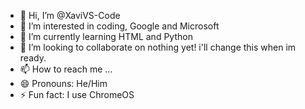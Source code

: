 - 👋 Hi, I’m @XaviVS-Code
- 👀 I’m interested in coding, Google and Microsoft
- 🌱 I’m currently learning HTML and Python
- 💞️ I’m looking to collaborate on nothing yet! i'll change this when im ready.
- 📫 How to reach me ...
- 😄 Pronouns: He/Him
- ⚡ Fun fact: I use ChromeOS

<!---
XaviVS-Code/XaviVS-Code is a ✨ special ✨ repository because its `README.md` (this file) appears on your GitHub profile.
You can click the Preview link to take a look at your changes.
--->
